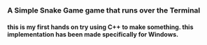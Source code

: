 ### A Simple Snake Game game that runs over the Terminal

#### this is my first hands on try using C++ to make something. this implementation has been made specifically for Windows. 